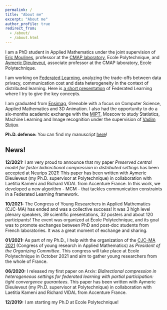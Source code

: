 ```yaml
---
permalink: /
title: "About me"
excerpt: "About me"
author_profile: true
redirect_from: 
  - /about/
  - /about.html
---
```


I am a PhD student in Applied Mathematics under the joint supervision of [Eric Moulines](https://scholar.google.fr/citations?user=_XE1LvQAAAAJ&hl=fr), professor at the [CMAP laboratory](https://portail.polytechnique.edu/cmap/fr/), Ecole Polytechnique, and [Aymeric Dieuleveut](https://scholar.google.fr/citations?user=ge-OinUAAAAJ&hl=fr), associate professor at the CMAP laboratory, Ecole Polytechnique. 

I am working on [Federated Learning](https://en.wikipedia.org/wiki/Federated_learning), analyzing the trade-offs between data privacy, communication cost and data heterogeneity in the context of distributed learning. 
Here is [a short presentation](https://www.telecom-paris.fr/federated-learning-privacy-friendly-ai) of Federated Learning where I try to give the key concepts.

I am graduated from [Ensimag](https://ensimag.grenoble-inp.fr/), Grenoble with a focus on Computer Science, Applied Mathematics and 3D Animation. 
I also had the opportunity to do a six-months academic exchange with the [MIPT](https://mipt.ru/english/), Moscow to study Statistics, Machine Learning and Image recognition under the supervision of [Vadim Strijov](https://scholar.google.ru/citations?user=3TpENmIAAAAJ&hl=en).

**Ph.D. defense:** You can find my manuscript [here](https://philipco.github.io/files/philippenko_PhD_Thesis.pdf)!

## News!

**12/2021:** I am very proud to announce that my paper *Preserved central model for faster bidirectional compression in distributed settings* has been accepted at Neurips 2021! This paper has been written with Aymeric Dieuleveut (my Ph.D. supervisor at Polytechnique) in collaboration with Laetitia Kameni and Richard VIDAL from Accenture France. In this work, we developed a new algorithm - MCM - that tackles communication constraints in a Federated Learning framework.

**10/2021:** The Congress of Young Researchers in Applied Mathematics (CJC-MA) has ended and was a collective success! It was 3 high level plenary speakers, 39 scientific presentations, 32 posters and about 120 participants! The event was organized at École Polytechnique, and its goal was to promote exchanges between PhD and post-doc students from French laboratories. It was a great moment of exchange and sharing.

**01/2021:** As part of my Ph.D., I help with the organization of the [CJC-MA 2021](https://cjc-ma2021.github.io/) (Congress of young research in Applied Mathematics) as *President of the Organizing Committee*. 
This congress will take place at Ecole Polytechnique in October 2021 and aim to gather young researchers from the whole of France.

**06/2020:** I released my first paper on Arxiv: *Bidirectional compression in heterogeneous settings for federated learning with partial participation: tight convergence guarantees*. This paper has been written with Aymeric Dieuleveut (my Ph.D. supervisor at Polytechnique) in collaboration with Laetitia Kameni and Richard VIDAL from Accenture France.

**12/2019:** I am starting my Ph.D at Ecole Polytechnique!


